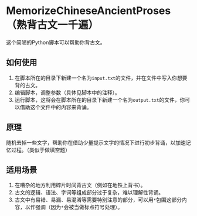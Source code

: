 # MemorizeChineseAncientProses（熟背古文一千遍）
这个简陋的Python脚本可以帮助你背古文。

## 如何使用
1. 在脚本所在的目录下新建一个名为`input.txt`的文件，并在文件中写入你想要背的古文。
2. 编辑脚本，调整参数（具体见脚本中的注释）。
3. 运行脚本，这将会在脚本所在的目录下新建一个名为`output.txt`的文件，你可以借助这个文件中的内容来背诵。

## 原理
随机去掉一些文字，帮助你在借助少量提示文字的情况下进行初步背诵，以加速记忆过程。（类似于做填空题）

## 适用场景
1. 在嘈杂的地方利用碎片时间背古文（例如在地铁上背书）。
2. 古文的逻辑、语法、字词等组成部分过于复杂，难以理解性背诵。
3. 古文中有易错、易漏、易混淆等需要特别注意的部分，可以用`*`包围这部分内容，以作强调（因为`*`会被当做标点符号处理）。
